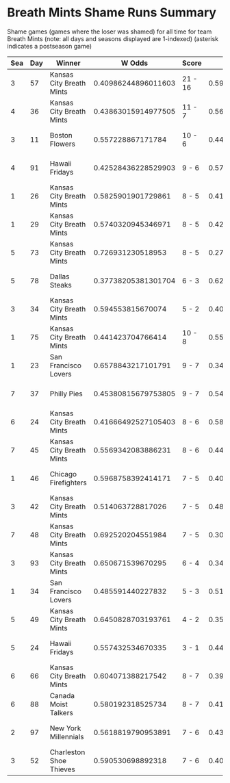 # Breath Mints Shame Runs Summary



Shame games (games where the loser was shamed) for all time for team Breath Mints (note: all days and seasons displayed are 1-indexed) (asterisk indicates a postseason game)


| Sea | Day | Winner | W Odds | Score | L Odds | Loser | 
| ------ |------ |------ |------ |------ |------ |------ |
| 3 | 57 | Kansas City Breath Mints | 0.40986244896011603 | 21 - 16 | 0.5901375510398831 | Charleston Shoe Thieves | 
| 4 | 36 | Kansas City Breath Mints | 0.43863015914977505 | 11 - 7 | 0.561369840850224 | San Francisco Lovers | 
| 3 | 11 | Boston Flowers | 0.557228867171784 | 10 - 6 | 0.442771132828215 | Kansas City Breath Mints | 
| 4 | 91 | Hawaii Fridays | 0.42528436228529903 | 9 - 6 | 0.5747156377147 | Kansas City Breath Mints | 
| 1 | 26 | Kansas City Breath Mints | 0.5825901901729861 | 8 - 5 | 0.41740980982701303 | New York Millennials | 
| 1 | 29 | Kansas City Breath Mints | 0.5740320945346971 | 8 - 5 | 0.42596790546530205 | San Francisco Lovers | 
| 5 | 73 | Kansas City Breath Mints | 0.726931230518953 | 8 - 5 | 0.273068769481046 | Unlimited Tacos | 
| 5 | 78 | Dallas Steaks | 0.37738205381301704 | 6 - 3 | 0.6226179461869831 | Kansas City Breath Mints | 
| 3 | 34 | Kansas City Breath Mints | 0.594553815670074 | 5 - 2 | 0.405446184329925 | Dallas Steaks | 
| 1 | 75 | Kansas City Breath Mints | 0.441423704766414 | 10 - 8 | 0.5585762952335851 | San Francisco Lovers | 
| 1 | 23 | San Francisco Lovers | 0.6578843217101791 | 9 - 7 | 0.34211567828982004 | Kansas City Breath Mints | 
| 7 | 37 | Philly Pies | 0.45380815679753805 | 9 - 7 | 0.5461918432024611 | Kansas City Breath Mints | 
| 6 | 24 | Kansas City Breath Mints | 0.41666492527105403 | 8 - 6 | 0.5833350747289451 | Yellowstone Magic | 
| 7 | 45 | Kansas City Breath Mints | 0.5569342083886231 | 8 - 6 | 0.44306579161137605 | Hawaii Fridays | 
| 1 | 46 | Chicago Firefighters | 0.5968758392414171 | 7 - 5 | 0.40312416075858204 | Kansas City Breath Mints | 
| 3 | 42 | Kansas City Breath Mints | 0.514063728817026 | 7 - 5 | 0.48593627118297306 | Boston Flowers | 
| 7 | 48 | Kansas City Breath Mints | 0.692520204551984 | 7 - 5 | 0.307479795448015 | Canada Moist Talkers | 
| 3 | 93 | Kansas City Breath Mints | 0.650671539670295 | 6 - 4 | 0.34932846032970405 | Chicago Firefighters | 
| 1 | 34 | San Francisco Lovers | 0.485591440227832 | 5 - 3 | 0.514408559772167 | Kansas City Breath Mints | 
| 5 | 49 | Kansas City Breath Mints | 0.6450828703193761 | 4 - 2 | 0.354917129680623 | Unlimited Tacos | 
| 5 | 24 | Hawaii Fridays | 0.557432534670335 | 3 - 1 | 0.442567465329664 | Kansas City Breath Mints | 
| 6 | 66 | Kansas City Breath Mints | 0.604071388217542 | 8 - 7 | 0.39592861178245703 | Hawaii Fridays | 
| 6 | 88 | Canada Moist Talkers | 0.580192318525734 | 8 - 7 | 0.41980768147426506 | Kansas City Breath Mints | 
| 2 | 97 | New York Millennials | 0.5618819790953891 | 7 - 6 | 0.43811802090461005 | Kansas City Breath Mints | 
| 3 | 52 | Charleston Shoe Thieves | 0.590530698892318 | 7 - 6 | 0.40946930110768104 | Kansas City Breath Mints | 


